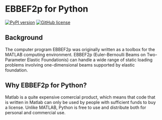 
# EBBEF2p for Python

[![PyPI version](https://badge.fury.io/py/ebbef2p-python.svg)](https://badge.fury.io/py/ebbef2p-python)
[![GitHub license](https://img.shields.io/github/license/bteodoru/ebbef2p-python)](https://github.com/bteodoru/ebbef2p-python/blob/master/LICENSE)

## Background

The computer program EBBEF2p was originally written as a toolbox for the MATLAB computing environment. EBBEF2p (Euler-Bernoulli Beams on Two-Parameter Elastic Foundationis) can handle a wide range of static loading problems involving one-dimensional beams supported by elastic foundation.

## Why EBBEF2p for Python?
Matlab is a quite expensive comercial product, which means that code that is written in Matlab can only be used by people with sufficient funds to buy a license. Unlike MATLAB, Python is free to use and distribute both for personal and commercial use.
